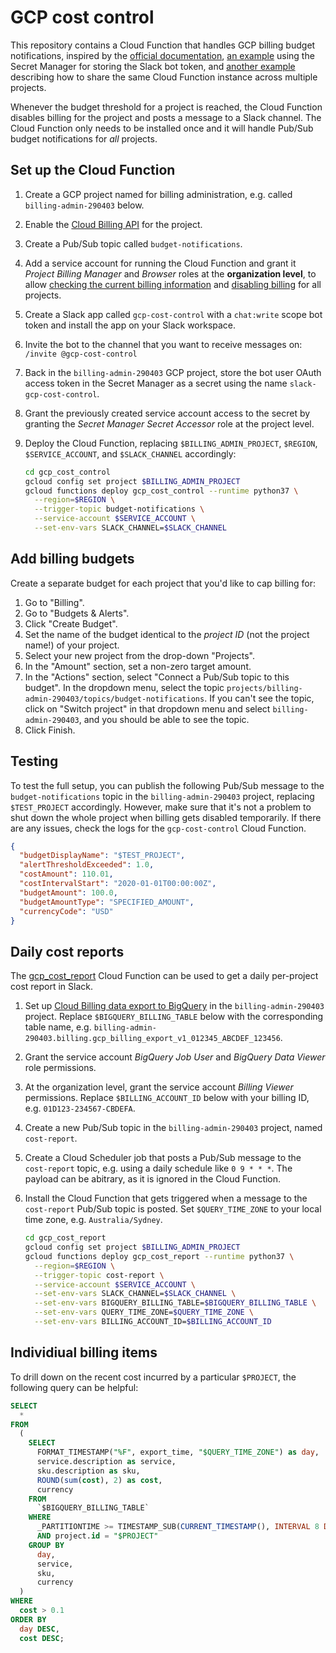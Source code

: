 # GCP cost control

This repository contains a Cloud Function that handles GCP billing budget
notifications, inspired by the
[official documentation](https://cloud.google.com/billing/docs/how-to/notify#cap_disable_billing_to_stop_usage),
[an example](https://torbjornzetterlund.com/disable-billing-for-google-cloud-projet-when-billing-exceeds-the-budget-limit/)
using the Secret Manager for storing the Slack bot token, and
[another example](https://medium.com/faun/capping-costs-on-gcp-for-many-projects-with-a-budget-for-many-months-without-paying-a-penny-dc461525c2d2)
describing how to share the same Cloud Function instance across multiple
projects.

Whenever the budget threshold for a project is reached, the Cloud Function
disables billing for the project and posts a message to a Slack channel. The
Cloud Function only needs to be installed once and it will handle Pub/Sub budget
notifications for _all_ projects.

## Set up the Cloud Function

1. Create a GCP project named for billing administration, e.g. called `billing-admin-290403` below.
1. Enable the
   [Cloud Billing API](https://console.developers.google.com/apis/library/cloudbilling.googleapis.com)
   for the project.
1. Create a Pub/Sub topic called `budget-notifications`.
1. Add a service account for running the Cloud Function and grant it _Project
   Billing Manager_ and _Browser_ roles at the **organization level**, to allow
   [checking the current billing information](https://cloud.google.com/billing/v1/how-tos/access-control)
   and
   [disabling billing](https://cloud.google.com/billing/docs/how-to/modify-project#disable_billing_for_a_project)
   for all projects.
1. Create a Slack app called `gcp-cost-control` with a `chat:write` scope bot
   token and install the app on your Slack workspace.
1. Invite the bot to the channel that you want to receive messages on:
   `/invite @gcp-cost-control`
1. Back in the `billing-admin-290403` GCP project, store the bot user OAuth access
   token in the Secret Manager as a secret using the name
   `slack-gcp-cost-control`.
1. Grant the previously created service account access to the secret by granting
   the _Secret Manager Secret Accessor_ role at the project level.
1. Deploy the Cloud Function, replacing `$BILLING_ADMIN_PROJECT`, `$REGION`,
   `$SERVICE_ACCOUNT`, and `$SLACK_CHANNEL` accordingly:

   ```bash
   cd gcp_cost_control
   gcloud config set project $BILLING_ADMIN_PROJECT
   gcloud functions deploy gcp_cost_control --runtime python37 \
     --region=$REGION \
     --trigger-topic budget-notifications \
     --service-account $SERVICE_ACCOUNT \
     --set-env-vars SLACK_CHANNEL=$SLACK_CHANNEL
   ```

## Add billing budgets

Create a separate budget for each project that you'd like to cap billing for:

1. Go to "Billing".
1. Go to "Budgets & Alerts".
1. Click "Create Budget".
1. Set the name of the budget identical to the _project ID_ (not the project name!) of your project.
1. Select your new project from the drop-down "Projects".
1. In the "Amount" section, set a non-zero target amount.
1. In the "Actions" section, select "Connect a Pub/Sub topic to this budget". In the dropdown menu, select the topic `projects/billing-admin-290403/topics/budget-notifications`. If you can't see the topic, click on "Switch project" in that dropdown menu and select `billing-admin-290403`, and you should be able to see the topic.
1. Click Finish.

## Testing

To test the full setup, you can publish the following Pub/Sub message to the
`budget-notifications` topic in the `billing-admin-290403` project, replacing
`$TEST_PROJECT` accordingly. However, make sure that it's not a problem to shut
down the whole project when billing gets disabled temporarily. If there are any
issues, check the logs for the `gcp-cost-control` Cloud Function.

```json
{
  "budgetDisplayName": "$TEST_PROJECT",
  "alertThresholdExceeded": 1.0,
  "costAmount": 110.01,
  "costIntervalStart": "2020-01-01T00:00:00Z",
  "budgetAmount": 100.0,
  "budgetAmountType": "SPECIFIED_AMOUNT",
  "currencyCode": "USD"
}
```

## Daily cost reports

The [gcp_cost_report](gcp_cost_report/main.py) Cloud Function can be used to get a
daily per-project cost report in Slack.

1. Set up [Cloud Billing data export to BigQuery](https://cloud.google.com/billing/docs/how-to/export-data-bigquery)
   in the `billing-admin-290403` project. Replace `$BIGQUERY_BILLING_TABLE` below
   with the corresponding table name, e.g.
   `billing-admin-290403.billing.gcp_billing_export_v1_012345_ABCDEF_123456`.
1. Grant the service account _BigQuery Job User_ and _BigQuery Data Viewer_ role
   permissions.
1. At the organization level, grant the service account _Billing Viewer_ permissions.
   Replace `$BILLING_ACCOUNT_ID` below with your billing ID, e.g. `01D123-234567-CBDEFA`.
1. Create a new Pub/Sub topic in the `billing-admin-290403` project, named
   `cost-report`.
1. Create a Cloud Scheduler job that posts a Pub/Sub message to the
   `cost-report` topic, e.g. using a daily schedule like `0 9 * * *`.
   The payload can be abitrary, as it is ignored in the Cloud Function.
1. Install the Cloud Function that gets triggered when a message to the
   `cost-report` Pub/Sub topic is posted. Set `$QUERY_TIME_ZONE` to your local
   time zone, e.g. `Australia/Sydney`.

   ```bash
   cd gcp_cost_report
   gcloud config set project $BILLING_ADMIN_PROJECT
   gcloud functions deploy gcp_cost_report --runtime python37 \
     --region=$REGION \
     --trigger-topic cost-report \
     --service-account $SERVICE_ACCOUNT \
     --set-env-vars SLACK_CHANNEL=$SLACK_CHANNEL \
     --set-env-vars BIGQUERY_BILLING_TABLE=$BIGQUERY_BILLING_TABLE \
     --set-env-vars QUERY_TIME_ZONE=$QUERY_TIME_ZONE \
     --set-env-vars BILLING_ACCOUNT_ID=$BILLING_ACCOUNT_ID
   ```

## Individiual billing items

To drill down on the recent cost incurred by a particular `$PROJECT`, the
following query can be helpful:

```sql
SELECT
  *
FROM
  (
    SELECT
      FORMAT_TIMESTAMP("%F", export_time, "$QUERY_TIME_ZONE") as day,
      service.description as service,
      sku.description as sku,
      ROUND(sum(cost), 2) as cost,
      currency
    FROM
      `$BIGQUERY_BILLING_TABLE`
    WHERE
      _PARTITIONTIME >= TIMESTAMP_SUB(CURRENT_TIMESTAMP(), INTERVAL 8 DAY)
      AND project.id = "$PROJECT"
    GROUP BY
      day,
      service,
      sku,
      currency
  )
WHERE
  cost > 0.1
ORDER BY
  day DESC,
  cost DESC;
```
